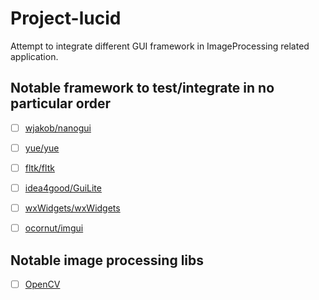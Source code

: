# Project-lucid

Attempt to integrate different GUI framework in ImageProcessing related application.

## Notable framework to test/integrate in no particular order

- [ ] [wjakob/nanogui](https://github.com/wjakob/nanogui)
- [ ] [yue/yue](https://github.com/yue/yue)
- [ ] [fltk/fltk](https://github.com/fltk/fltk)
- [ ] [idea4good/GuiLite](https://github.com/idea4good/GuiLite) 
- [ ] [wxWidgets/wxWidgets](https://github.com/wxWidgets/wxWidgets)
- [ ] [ocornut/imgui](https://github.com/ocornut/imgui)


## Notable image processing libs
- [ ] [OpenCV](https://github.com/opencv/opencv/)
